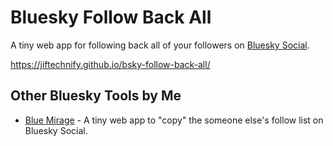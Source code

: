 # Bluesky Follow Back All
A tiny web app for following back all of your followers on [Bluesky Social](https://bsky.app/).

https://jiftechnify.github.io/bsky-follow-back-all/

## Other Bluesky Tools by Me

- [Blue Mirage](https://jiftechnify.github.io/blue-mirage/) - A tiny web app to "copy" the someone else's follow list on Bluesky Social.
